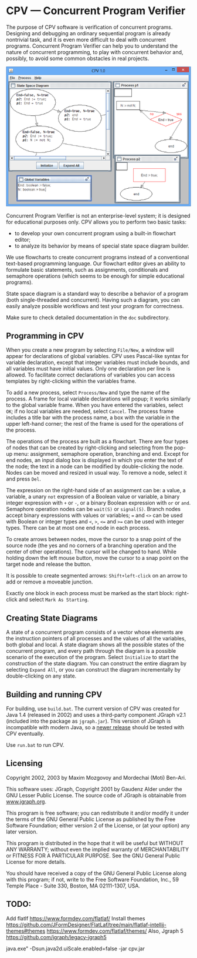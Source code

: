 # CPV  &mdash; Concurrent Program Verifier

The purpose of CPV software is verification of concurrent programs. Designing and debugging an ordinary sequential program is already nontrivial task, and it is even more difficult to deal with concurrent programs. Concurrent Program Verifier can help you to understand the nature of concurrent programming, to play with concurrent behavior and, possibly, to avoid some common obstacles in real projects.

![](cpv.png)

Concurrent Program Verifier is not an enterprise-level system; it is designed for educational purposes only. CPV allows you to perform two basic tasks:

* to develop your own concurrent program using a built-in flowchart editor;
* to analyze its behavior by means of special state space diagram builder.

We use flowcharts to create concurrent programs instead of a conventional text-based programming language. Our flowchart editor gives an ability to formulate basic statements, such as assignments, conditionals and semaphore operations (which seems to be enough for simple educational programs).

State space diagram is a standard way to describe a behavior of a program (both single-threaded and concurrent). Having such a diagram, you can easily analyze possible workflows and test your program for correctness.

Make sure to check detailed documentation in the `doc` subdirectory.

## Programming in CPV

When you create a new program by selecting `File/New`, a window will appear for declarations of global variables. CPV uses Pascal-like syntax for variable declaration, except that integer variables must include bounds, and all variables must have initial values. Only one declaration per line is allowed. To facilitate correct declarations of variables you can access templates by right-clicking within the variables frame.

To add a new process, select `Process/New` and type the name of the process. A frame for local variable declarations will popup; it works similarly to the global variable frame. When you have entered the variables, select `OK`; if no local variables are needed, select `Cancel`. The process frame includes a title bar with the process name, a box with the variable in the upper left-hand corner; the rest of the frame is used for the operations of the process.

The operations of the process are built as a flowchart. There are four types of nodes that can be created by right-clicking and selecting from the pop-up menu: assignment, semaphore operation, branching and end. Except for end nodes, an input dialog box is displayed in which you enter the text of the node; the text in a node can be modified by double-clicking the node. Nodes can be moved and resized in usual way. To remove a node, select it and
press `Del`.

The expression on the right-hand side of an assignment can be: a value, a variable, a unary `not` expression of a Boolean value or variable, a binary integer expression with `+` or `-`, or a binary Boolean expression with `or` or `and`. Semaphore operation nodes can be `wait(S)` or `signal(S)`. Branch nodes accept
binary expressions with values or variables; `=` and `<>` can be used with Boolean or integer types and `<`, `>`, `<=` and `>=` can be used with integer types. There can be at most one end node in each process.

To create arrows between nodes, move the cursor to a snap point of the source node (the yes and no corners of a branching operation and the center of other operations). The cursor will be changed to hand. While holding down the left mouse button, move the cursor to a snap point on the target node and release the button.

It is possible to create segmented arrows: `Shift+left-click` on an arrow to add or remove a moveable junction.

Exactly one block in each process must be marked as the start block:
right-click and select `Mark As Starting`.

## Creating State Diagrams

A state of a concurrent program consists of a vector whose elements are the instruction pointers of all processes and the values of all the variables, both global and local. A state diagram shows all the possible states of the concurrent program, and every path through the diagram is a possible scenario of the execution of the program. Select `Initialize` to start the construction of the state diagram. You can construct the entire diagram by selecting `Expand All`, or you can construct the diagram incrementally by double-clicking on
any state.

## Building and running CPV

For building, use `build.bat`. The current version of CPV was created for Java 1.4 (released in 2002) and uses a third-party component JGraph v2.1 (included into the package as `jgraph.jar`). This version of JGraph is incompatible with modern Java, so a [newer release](https://github.com/jgraph/jgraphx) should be tested with CPV eventually.

Use `run.bat` to run CPV.


## Licensing
Copyright 2002, 2003 by Maxim Mozgovoy and Mordechai (Moti) Ben-Ari.

This software uses:
JGraph, Copyright 2001 by Gaudenz Alder under the GNU Lesser Public License.
The source code of JGraph is obtainable from www.jgraph.org.

This program is free software; you can redistribute it and/or
modify it under the terms of the GNU General Public License
as published by the Free Software Foundation; either version 2
of the License, or (at your option) any later version.

This program is distributed in the hope that it will be useful
but WITHOUT ANY WARRANTY; without even the implied warranty of
MERCHANTABILITY or FITNESS FOR A PARTICULAR PURPOSE.
See the GNU General Public License for more details.

You should have received a copy of the GNU General Public License
along with this program; if not, write to the Free Software
Foundation, Inc., 59 Temple Place - Suite 330, Boston, MA
02111-1307, USA.

## TODO:

Add flatlf
 https://www.formdev.com/flatlaf/
Install themes
https://github.com/JFormDesigner/FlatLaf/tree/main/flatlaf-intellij-themes#themes
https://www.formdev.com/flatlaf/themes/
Also, Jgraph 5
https://github.com/jgraph/legacy-jgraph5

java.exe" -Dsun.java2d.uiScale.enabled=false  -jar cpv.jar
